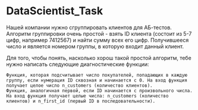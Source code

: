 # DataScientist_Task
Нашей компании нужно сгруппировать клиентов для АБ-тестов. Алгоритм группировки очень простой - взять ID клиента (состоит из 5-7 цифр, например 7412567) и найти сумму всех его цифр. Получившееся число и является номером группы, в которую входит данный клиент.

Для того, чтобы понять, насколько хорош такой простой алгоритм, тебе нужно написать следующие диагностические функции:

    Функция, которая подсчитывает число покупателей, попадающих в каждую группу, если нумерация ID сквозная и начинается с 0. На вход функция получает целое число n_customers (количество клиентов).
    Функция, аналогичная первой, если ID начинается с произвольного числа. На вход функция получает целые числа: n_customers (количество клиентов) и n_first_id (первый ID в последовательности).
